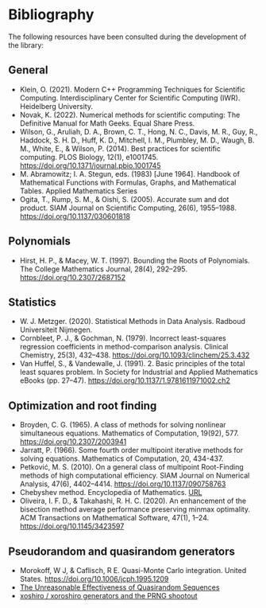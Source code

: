 # Bibliography
The following resources have been consulted during the development of the library:

## General
- Klein, O. (2021). Modern C++ Programming Techniques for Scientific Computing. Interdisciplinary Center for Scientific Computing (IWR). Heidelberg University.
- Novak, K. (2022). Numerical methods for scientific computing: The Definitive Manual for Math Geeks. Equal Share Press.
- Wilson, G., Aruliah, D. A., Brown, C. T., Hong, N. C., Davis, M. R., Guy, R., Haddock, S. H. D., Huff, K. D., Mitchell, I. M., Plumbley, M. D., Waugh, B. M., White, E., & Wilson, P. (2014). Best practices for scientific computing. PLOS Biology, 12(1), e1001745. https://doi.org/10.1371/journal.pbio.1001745
- M. Abramowitz; I. A. Stegun, eds. (1983) [June 1964]. Handbook of Mathematical Functions with Formulas, Graphs, and Mathematical Tables. Applied Mathematics Series
- Ogita, T., Rump, S. M., & Oishi, S. (2005). Accurate sum and dot product. SIAM Journal on Scientific Computing, 26(6), 1955–1988. https://doi.org/10.1137/030601818

## Polynomials
- Hirst, H. P., & Macey, W. T. (1997). Bounding the Roots of Polynomials. The College Mathematics Journal, 28(4), 292–295. https://doi.org/10.2307/2687152

## Statistics
- W. J. Metzger. (2020). Statistical Methods in Data Analysis. Radboud Universiteit Nijmegen.
- Cornbleet, P. J., & Gochman, N. (1979). Incorrect least-squares regression coefficients in method-comparison analysis. Clinical Chemistry, 25(3), 432–438. https://doi.org/10.1093/clinchem/25.3.432
- Van Huffel, S., & Vandewalle, J. (1991). 2. Basic principles of the total least squares problem. In Society for Industrial and Applied Mathematics eBooks (pp. 27–47). https://doi.org/10.1137/1.9781611971002.ch2

## Optimization and root finding
- Broyden, C. G. (1965). A class of methods for solving nonlinear simultaneous equations. Mathematics of Computation, 19(92), 577. https://doi.org/10.2307/2003941
- Jarratt, P. (1966). Some fourth order multipoint iterative methods for solving equations. Mathematics of Computation, 20, 434-437.
- Petković, M. S. (2010). On a general class of multipoint Root-Finding methods of high computational efficiency. SIAM Journal on Numerical Analysis, 47(6), 4402–4414. https://doi.org/10.1137/090758763
- Chebyshev method. Encyclopedia of Mathematics. [URL](http://encyclopediaofmath.org/index.php?title=Chebyshev_method&oldid=44670)
- Oliveira, I. F. D., & Takahashi, R. H. C. (2020). An enhancement of the bisection method average performance preserving minmax optimality. ACM Transactions on Mathematical Software, 47(1), 1–24. https://doi.org/10.1145/3423597

## Pseudorandom and quasirandom generators
- Morokoff, W J, & Caflisch, R E. Quasi-Monte Carlo integration. United States. https://doi.org/10.1006/jcph.1995.1209 
- [The Unreasonable Effectiveness of Quasirandom Sequences](http://extremelearning.com.au/unreasonable-effectiveness-of-quasirandom-sequences/)
- [xoshiro / xoroshiro generators and the PRNG shootout](https://prng.di.unimi.it/)

